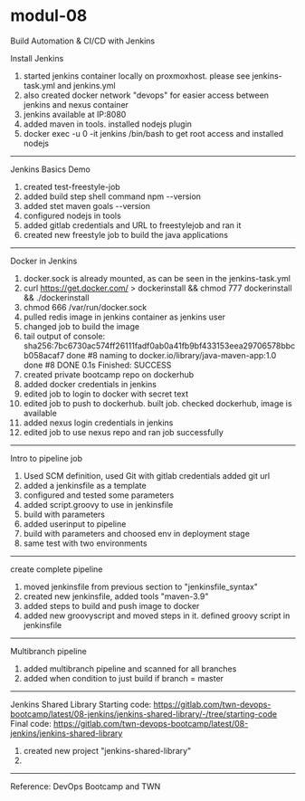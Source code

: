 # modul-08
Build Automation &amp; CI/CD with Jenkins


Install Jenkins
1. started jenkins container locally on proxmoxhost. please see jenkins-task.yml and jenkins.yml
2. also created docker network "devops" for easier access between jenkins and nexus container
3. jenkins available at IP:8080
4. added maven in tools. installed nodejs plugin
5. docker exec -u 0 -it jenkins /bin/bash to get root access and installed nodejs

--------------------------------------------------

Jenkins Basics Demo
1. created test-freestyle-job
2. added build step shell command npm --version
3. added stet maven goals --version
4. configured nodejs in tools
5. added gitlab credentials and URL to freestylejob and ran it
6. created new freestyle job to build the java applications


--------------------------------------------------

Docker in Jenkins
1. docker.sock is already mounted, as can be seen in the jenkins-task.yml
2. curl https://get.docker.com/ > dockerinstall && chmod 777 dockerinstall && ./dockerinstall
3. chmod 666 /var/run/docker.sock
4. pulled redis image in jenkins container as jenkins user
5. changed job to build the image
6. tail output of console:
sha256:7bc6730ac574ff26111fadf0ab0a41fb9bf433153eea29706578bbcb058acaf7 done
#8 naming to docker.io/library/java-maven-app:1.0 done
#8 DONE 0.1s
Finished: SUCCESS
7. created private bootcamp repo on dockerhub
8. added docker credentials in jenkins
9. edited job to login to docker with secret text
10. edited job to push to dockerhub. built job. checked dockerhub, image is available
11. added nexus login credentials in jenkins
12. edited job to use nexus repo and ran job successfully

--------------------------------------------------

Intro to pipeline job
1. Used SCM definition, used Git with gitlab credentials added git url
2. added a jenkinsfile as a template
3. configured and tested some parameters
4. added script.groovy to use in jenkinsfile
5. build with parameters
6. added userinput to pipeline
7. build with parameters and choosed env in deployment stage
8. same test with two environments

--------------------------------------------------

create complete pipeline
1. moved jenkinsfile from previous section to "jenkinsfile_syntax"
2. created new jenkinsfile, added tools "maven-3.9"
3. added steps to build and push image to docker
4. added new groovyscript and moved steps in it. defined groovy script in jenkinsfile

--------------------------------------------------

Multibranch pipeline
1. added multibranch pipeline and scanned for all branches
2. added when condition to just build if branch = master


--------------------------------------------------


Jenkins Shared Library
Starting code: https://gitlab.com/twn-devops-bootcamp/latest/08-jenkins/jenkins-shared-library/-/tree/starting-code
Final code: https://gitlab.com/twn-devops-bootcamp/latest/08-jenkins/jenkins-shared-library

1. created new project "jenkins-shared-library"
2. 





--------------------------------------------------


Reference: DevOps Bootcamp and TWN